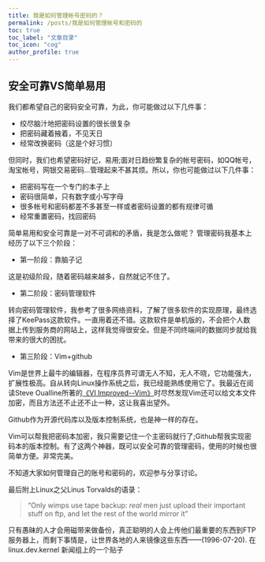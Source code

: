 ```yaml
---
title: 我是如何管理帐号密码的？ 
permalink: /posts/我是如何管理帐号和密码的
toc: true
toc_label: "文章目录"
toc_icon: "cog"
author_profile: true
---
```

## 安全可靠VS简单易用
我们都希望自己的密码安全可靠，为此，你可能做过以下几件事：

- 绞尽脑汁地把密码设置的很长很复杂
- 把密码藏着掖着，不见天日
- 经常改换密码（这是个好习惯）

但同时，我们也希望密码好记，易用;面对日趋纷繁复杂的帐号密码，如QQ帐号，淘宝帐号，网银交易密码...管理起来不甚其烦。所以，你也可能做过以下几件事：

- 把密码写在一个专门的本子上
- 密码很简单，只有数字或小写字母
- 很多帐号和密码都差不多甚至一样或者密码设置的都有规律可循
- 经常重置密码，找回密码

简单易用和安全可靠是一对不可调和的矛盾，我是怎么做呢？
管理密码我基本上经历了以下三个阶段：

- 第一阶段：靠脑子记

这是初级阶段，随着密码越来越多，自然就记不住了。

- 第二阶段：密码管理软件

转向密码管理软件，我参考了很多网络资料，了解了很多软件的实现原理，最终选择了KeePass这款软件。一直用着还不错。这款软件是单机版的，不会把个人数据上传到服务商的网站上，这样我觉得很安全。但是不同终端间的数据同步就给我带来的很大的困扰。

- 第三阶段：Vim+github

Vim是世界上最牛的编辑器，在程序员界可谓无人不知，无人不晓，它功能强大，扩展性极高。自从转向Linux操作系统之后，我已经能熟练使用它了。我最近在阅读Steve Oualline所著的[《VI Improved--Vim》](http://www.truth.sk/vim/vimbook-OPL.pdf)时尽然发现Vim还可以给文本文件加密，而且方法还不止还不止一种，这让我喜出望外。

Github作为开源代码库以及版本控制系统，也是神一样的存在。

Vim可以帮我把密码本加密，我只需要记住一个主密码就行了;Github帮我实现密码本的版本控制。有了这两个神器，既可以安全可靠的管理密码，使用的时候也很简单方便。非常完美。


不知道大家如何管理自己的账号和密码的，欢迎参与分享讨论。

最后附上Linux之父Linus Torvalds的语录：

>“Only wimps use tape backup: _real_ men just upload their important stuff on ftp, and let the rest of the world mirror it”

只有愚昧的人才会用磁带来做备份，真正聪明的人会上传他们最重要的东西到FTP服务器上，而剩下事情是，让世界各地的人来镜像这些东西——(1996-07-20). 在linux.dev.kernel 新闻组上的一个贴子


